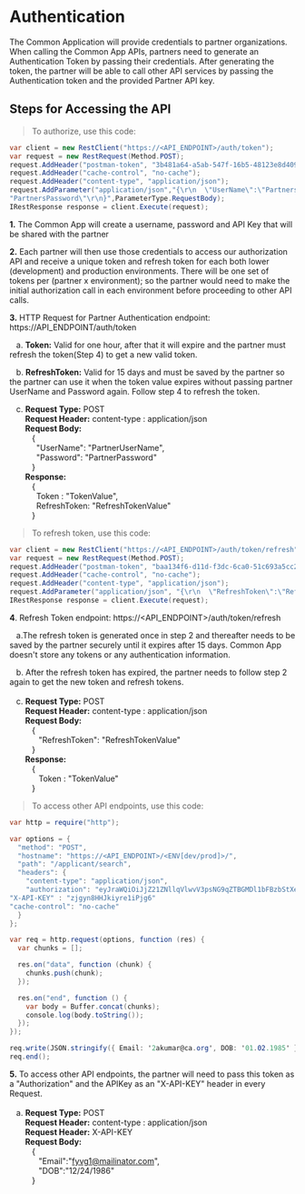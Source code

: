 # Authentication

The Common Application will provide credentials to partner organizations. When calling the Common App APIs, partners need to generate an Authentication Token by passing their credentials. After generating the token, the partner will be able to call other API services by passing the Authentication token and the provided Partner API key.

## Steps for Accessing the API

> To authorize, use this code:

```csharp
var client = new RestClient("https://<API_ENDPOINT>/auth/token");
var request = new RestRequest(Method.POST);
request.AddHeader("postman-token", "3b481a64-a5ab-547f-16b5-48123e8d4099");
request.AddHeader("cache-control", "no-cache");
request.AddHeader("content-type", "application/json");
request.AddParameter("application/json","{\r\n  \"UserName\":\"PartnersUserName\",\r\n \"Password\":\
"PartnersPassword\"\r\n}",ParameterType.RequestBody);
IRestResponse response = client.Execute(request);
```

<b>1.</b> The Common App will create a username, password and API Key that will be shared with the partner

<b>2.</b> Each partner will then use those credentials to access our authorization API and receive a unique token and refresh token for each both lower (development) and production environments. There will be one set of tokens per (partner x environment); so the partner would need to make the initial authorization call in each environment before proceeding to other API calls.

<b>3.</b> HTTP Request for Partner Authentication endpoint:  https://API_ENDPOINT/auth/token

&nbsp;&nbsp;&nbsp;a. <b>Token:</b> Valid for one hour, after that it will expire and the partner must refresh the token(Step 4) to get a new valid token.

&nbsp;&nbsp;&nbsp;b. <b>RefreshToken:</b> Valid for 15 days and must be saved by the partner so the partner can use it when the token value expires without passing partner UserName and Password again. Follow step 4 to refresh the token.

&nbsp;&nbsp;&nbsp;c. <b>Request Type:</b> POST<br/>
&nbsp;&nbsp;&nbsp;&nbsp;&nbsp;&nbsp; <b>Request Header:</b> content-type : application/json<br/>
&nbsp;&nbsp;&nbsp;&nbsp;&nbsp;&nbsp; <b>Request Body:</b><br/>
&nbsp;&nbsp;&nbsp;&nbsp;&nbsp;&nbsp;&nbsp;&nbsp;&nbsp; {<br/>
&nbsp;&nbsp;&nbsp;&nbsp;&nbsp;&nbsp;&nbsp;&nbsp;&nbsp;&nbsp;&nbsp;&nbsp;"UserName": "PartnerUserName",<br/>
&nbsp;&nbsp;&nbsp;&nbsp;&nbsp;&nbsp;&nbsp;&nbsp;&nbsp;&nbsp;&nbsp;&nbsp;"Password": "PartnerPassword"<br/>
&nbsp;&nbsp;&nbsp;&nbsp;&nbsp;&nbsp;&nbsp;&nbsp;&nbsp; }<br/>
&nbsp;&nbsp;&nbsp;&nbsp;&nbsp;&nbsp; <b>Response:</b><br/>
&nbsp;&nbsp;&nbsp;&nbsp;&nbsp;&nbsp;&nbsp;&nbsp;&nbsp; {<br/>
&nbsp;&nbsp;&nbsp;&nbsp;&nbsp;&nbsp;&nbsp;&nbsp;&nbsp;&nbsp;&nbsp;&nbsp;Token : "TokenValue",<br/>
&nbsp;&nbsp;&nbsp;&nbsp;&nbsp;&nbsp;&nbsp;&nbsp;&nbsp;&nbsp;&nbsp;&nbsp;RefreshToken: "RefreshTokenValue"<br/>
&nbsp;&nbsp;&nbsp;&nbsp;&nbsp;&nbsp;&nbsp;&nbsp;&nbsp; }<br/>

> To refresh token, use this code:

```csharp
var client = new RestClient("https://<API_ENDPOINT>/auth/token/refresh");
var request = new RestRequest(Method.POST);
request.AddHeader("postman-token", "baa134f6-d11d-f3dc-6ca0-51c693a5cc27");
request.AddHeader("cache-control", "no-cache");
request.AddHeader("content-type", "application/json");
request.AddParameter("application/json", "{\r\n  \"RefreshToken\":\"RefreshTokenValue\"\r\n}", ParameterType.RequestBody);
IRestResponse response = client.Execute(request);
```

<b>4</b>. Refresh Token endpoint: https://<API_ENDPOINT>/auth/token/refresh

&nbsp;&nbsp;&nbsp;a.The refresh token is generated once in step 2 and thereafter needs to be saved by the partner securely until it expires after 15 days. Common App doesn't store any tokens or any authentication information.

&nbsp;&nbsp;&nbsp;b. After the refresh token has expired, the partner needs to follow step 2 again to get the new token and refresh tokens.<br/><br/>
&nbsp;&nbsp;&nbsp;c. <b>Request Type:</b> POST<br/>
&nbsp;&nbsp;&nbsp;&nbsp;&nbsp;&nbsp;&nbsp;<b>Request Header:</b> content-type : application/json<br/>
&nbsp;&nbsp;&nbsp;&nbsp;&nbsp;&nbsp;&nbsp;<b>Request Body:</b><br/>
&nbsp;&nbsp;&nbsp;&nbsp;&nbsp;&nbsp;&nbsp;&nbsp;&nbsp; {<br/>
&nbsp;&nbsp;&nbsp;&nbsp;&nbsp;&nbsp;&nbsp;&nbsp;&nbsp;&nbsp;&nbsp;&nbsp; "RefreshToken": "RefreshTokenValue"<br/>
&nbsp;&nbsp;&nbsp;&nbsp;&nbsp;&nbsp;&nbsp;&nbsp;&nbsp; }<br/>
&nbsp;&nbsp;&nbsp;&nbsp;&nbsp;&nbsp;&nbsp;<b>Response:</b><br/>
&nbsp;&nbsp;&nbsp;&nbsp;&nbsp;&nbsp;&nbsp;&nbsp;&nbsp; {<br/>
&nbsp;&nbsp;&nbsp;&nbsp;&nbsp;&nbsp;&nbsp;&nbsp;&nbsp;&nbsp;&nbsp;&nbsp; Token : "TokenValue"<br/>
&nbsp;&nbsp;&nbsp;&nbsp;&nbsp;&nbsp;&nbsp;&nbsp;&nbsp; }<br/>

> To access other API endpoints, use this code:

```csharp
var http = require("http");

var options = {
  "method": "POST",
  "hostname": "https://<API_ENDPOINT>/<ENV[dev/prod]>/",
  "path": "/applicant/search",
  "headers": {
    "content-type": "application/json",
    "authorization": "eyJraWQiOiJjZ21ZNllqVlwvV3psNG9qZTBGMDl1bFBzbStXeGhObzlcLzF3UDJJZEF0Kzg9IiwiYWxnIjoiUlMyNTYifQ.eyJzdWIiOiI1YzlhYTYyMC1mZWMxLTQ4MjItOWRjNy0yNzg5MjNmMjViMDUiLCJpc3MiOiJodHRwczpcL1wvY29nbml0by1pZHAudXMtZWFzdC0xLmFtYXpvbmF3cy5jb21cL3VzLWVhc3QtMV9sMDY3WWRvWDkiLCJjb2duaXRvOnVzZXJuYW1lIjoiQjA3MTA1MEQtOUEyRS00QjJFLTg2QzMtREFDNTA1Q0YxNTg3IiwiYXVkIjoiNGMwNnBpZjNoZGl0ODFhbXY4MnNvOHY5YmoiLCJldmVudF9pZCI6IjdlZTQ4YzdkLWU1OTMtMTFlNy1iY2FiLWU3MTA1NGZiZGE2ZSIsInRva2VuX3VzZSI6ImlkIiwiY3VzdG9tOlBBUlROR",
"X-API-KEY" : "zjgyn8HHJkiyre1iPjg6"   
"cache-control": "no-cache"
  }
};

var req = http.request(options, function (res) {
  var chunks = [];

  res.on("data", function (chunk) {
    chunks.push(chunk);
  });

  res.on("end", function () {
    var body = Buffer.concat(chunks);
    console.log(body.toString());
  });
});

req.write(JSON.stringify({ Email: '2akumar@ca.org', DOB: '01.02.1985' }));
req.end();
```

<b>5.</b> To access other API endpoints, the partner will need to pass this token as a "Authorization" and the APIKey as an "X-API-KEY" header in every Request.<br/><br/>
&nbsp;&nbsp;&nbsp;a. <b>Request Type:</b> POST<br/>
&nbsp;&nbsp;&nbsp;&nbsp;&nbsp;&nbsp;&nbsp;<b>Request Header:</b> content-type : application/json<br/>
&nbsp;&nbsp;&nbsp;&nbsp;&nbsp;&nbsp;&nbsp;<b>Request Header:</b> X-API-KEY<br/>
&nbsp;&nbsp;&nbsp;&nbsp;&nbsp;&nbsp;&nbsp;<b>Request Body:</b><br/>
&nbsp;&nbsp;&nbsp;&nbsp;&nbsp;&nbsp;&nbsp;&nbsp;&nbsp; {<br/>
&nbsp;&nbsp;&nbsp;&nbsp;&nbsp;&nbsp;&nbsp;&nbsp;&nbsp;&nbsp;&nbsp;&nbsp; "Email":"fyvg1@mailinator.com",<br/>
&nbsp;&nbsp;&nbsp;&nbsp;&nbsp;&nbsp;&nbsp;&nbsp;&nbsp;&nbsp;&nbsp;&nbsp; "DOB":"12/24/1986"<br/>
&nbsp;&nbsp;&nbsp;&nbsp;&nbsp;&nbsp;&nbsp;&nbsp;&nbsp; }<br/>
